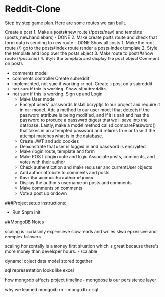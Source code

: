 # Reddit-Clone

Step by step game plan. Here are some routes we can built.

Create a post
    1. Make a posts#new route (/posts/new) and template (posts_new.handlebars) - DONE
    2. Make create posts route and check that form data is sending to new route - DONE
Show all posts
    1. Make the root route (/) go to the posts#index route render a posts-index template
    2. Style the template and loop over the posts object
    3. Make route to posts#show route (/posts/:id)
    4. Style the template and display the post object
Comment on posts
 - comments model
 - comments controller
Create subreddit
 - implemented, not sure if working or not.
Create a post on a subreddit
 - not sure if this is working.
Show all subreddits
- not sure if this is working.
Sign up and Login
    - Make User model
    - Encrypt users' passwords
        Install bcryptjs to our project and require it in our model.
        Add a method to our user model that detects if the password attribute is being modified, and if it is salt and has the password to produce a password digest that we'll save into the database.
        Lastly, make a model method called comparePassword() that takes in an attempted password and returns true or false if the attempt matches what is in the database.
    - Create JWT and add cookies
    - Demonstrate that user is logged in and password is encrypted
    - Make /login route, template and form
    - Make POST /login route and logic
Associate posts, comments, and votes with their author
    - Check authentication and make req.user and currentUser objects
    - Add author attribute to comments and posts
    - Save the user as the author of posts
    - Display the author's username on posts and comments
    - Make comments on comments
    - Vote a post up or down

###Project setup instructions:
- Run $npm init


##MongoDB Notes

scaling is incriasinly expensieve 
slow reads and writes
slwo epxensive and complex failovers

scaling horizontally is a money first situation which is great because there's more
money than developer hours. - scalable 

dynamci object data model stored together

sql representation looks like excel

how mongodb affects project timeline - 
    mongoose is our persistence layer
    
why we learned mongodb rn - 
mongodb > sql
 
 